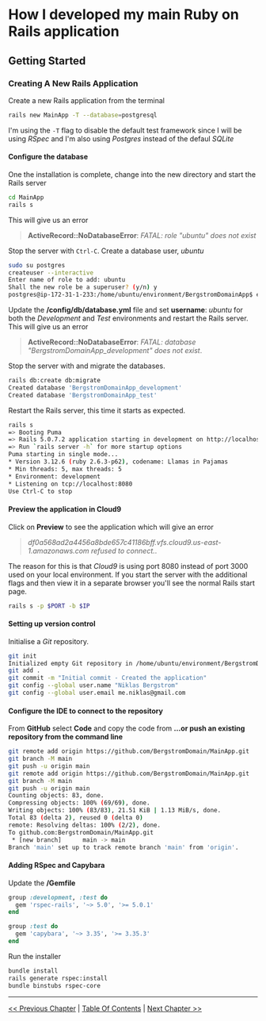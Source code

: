 # How I developed my main Ruby on Rails application #


## Getting Started ##


### Creating A New Rails Application ###
Create a new Rails application from the terminal
```bash
rails new MainApp -T --database=postgresql
```
I'm using the `-T` flag to disable the default test framework since I will be using *RSpec* and I'm also using *Postgres* instead of the defaul *SQLite*


#### Configure the database ####
One the installation is complete, change into the new directory and start the Rails server
```bash
cd MainApp
rails s
```

This will give us an error
>__ActiveRecord::NoDatabaseError__: *FATAL: role "ubuntu" does not exist*

Stop the server with `Ctrl-C`. Create a database user, *ubuntu*
```bash
sudo su postgres
createuser --interactive
Enter name of role to add: ubuntu
Shall the new role be a superuser? (y/n) y
postgres@ip-172-31-1-233:/home/ubuntu/environment/BergstromDomainApp$ exit
```

Update the __/config/db/database.yml__ file and set __username__: *ubuntu* for both the *Development* and *Test* environments and restart the Rails server. This will give us an error
> __ActiveRecord::NoDatabaseError__: *FATAL: database "BergstromDomainApp_development" does not exist*. 

Stop the server with and migrate the databases.
```bash
rails db:create db:migrate
Created database 'BergstromDomainApp_development'
Created database 'BergstromDomainApp_test'
```

Restart the Rails server, this time it starts as expected.
```bash
rails s
=> Booting Puma
=> Rails 5.0.7.2 application starting in development on http://localhost:8080
=> Run `rails server -h` for more startup options
Puma starting in single mode...
* Version 3.12.6 (ruby 2.6.3-p62), codename: Llamas in Pajamas
* Min threads: 5, max threads: 5
* Environment: development
* Listening on tcp://localhost:8080
Use Ctrl-C to stop
```


#### Preview the application in Cloud9 ####
Click on __Preview__ to see the application which will give an error
> *df0a568ad2a4456a8bde657c41186bff.vfs.cloud9.us-east-1.amazonaws.com refused to connect.*. 

The reason for this is that *Cloud9* is using port 8080 instead of port 3000 used on your local environment. If you start the server with the additional flags and then view it in a separate browser you'll see the normal Rails start page.
```bash
rails s -p $PORT -b $IP
```


#### Setting up version control ####
Initialise a *Git* repository.
```bash
git init
Initialized empty Git repository in /home/ubuntu/environment/BergstromDomainApp/.git/
git add .
git commit -m "Initial commit - Created the application"
git config --global user.name "Niklas Bergstrom"
git config --global user.email me.niklas@gmail.com
```


#### Configure the IDE to connect to the repository ####
From __GitHub__ select __Code__ and copy the code from __…or push an existing repository from the command line__
```bash
git remote add origin https://github.com/BergstromDomain/MainApp.git
git branch -M main
git push -u origin main
git remote add origin https://github.com/BergstromDomain/MainApp.git
git branch -M main
git push -u origin main
Counting objects: 83, done.
Compressing objects: 100% (69/69), done.
Writing objects: 100% (83/83), 21.51 KiB | 1.13 MiB/s, done.
Total 83 (delta 2), reused 0 (delta 0)
remote: Resolving deltas: 100% (2/2), done.
To github.com:BergstromDomain/MainApp.git
 * [new branch]      main -> main
Branch 'main' set up to track remote branch 'main' from 'origin'.
```


#### Adding RSpec and Capybara ####
Update the __/Gemfile__ 
```ruby
group :development, :test do
  gem 'rspec-rails', '~> 5.0', '>= 5.0.1'
end

group :test do
  gem 'capybara', '~> 3.35', '>= 3.35.3'
end
```

Run the installer
```bash
bundle install
rails generate rspec:install
bundle binstubs rspec-core
```


----------
[<< Previous Chapter](../section_1_getting_started/1_1_setting_up_environment.md) | [Table Of Contents](../developing_the_bergstromdomain_rails_application.md) | [Next Chapter >>](../section_2_static_pages/2_0_static_pages_toc.md)
